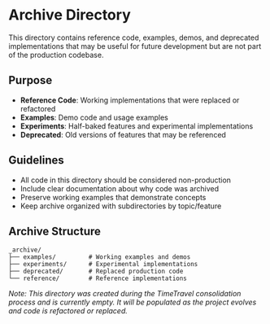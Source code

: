 # Archive Directory

This directory contains reference code, examples, demos, and deprecated implementations that may be useful for future development but are not part of the production codebase.

## Purpose

- **Reference Code**: Working implementations that were replaced or refactored
- **Examples**: Demo code and usage examples
- **Experiments**: Half-baked features and experimental implementations
- **Deprecated**: Old versions of features that may be referenced

## Guidelines

- All code in this directory should be considered non-production
- Include clear documentation about why code was archived
- Preserve working examples that demonstrate concepts
- Keep archive organized with subdirectories by topic/feature

## Archive Structure

```
_archive/
├── examples/         # Working examples and demos
├── experiments/      # Experimental implementations
├── deprecated/       # Replaced production code
└── reference/        # Reference implementations
```

*Note: This directory was created during the TimeTravel consolidation process and is currently empty. It will be populated as the project evolves and code is refactored or replaced.*